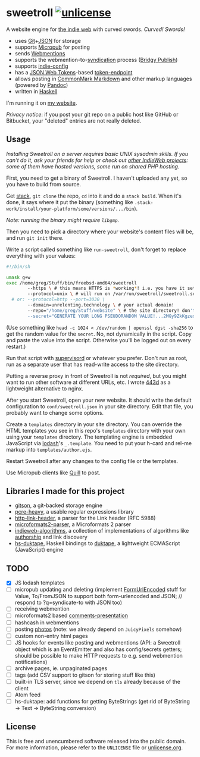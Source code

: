 # sweetroll [![unlicense](https://img.shields.io/badge/un-license-green.svg?style=flat)](http://unlicense.org)

A website engine for [the indie web] with curved swords. *Curved! Swords!*

- uses [Git]+[JSON] for storage
- supports [Micropub] for posting
- sends [Webmentions]
- supports the webmention-to-[syndication] process ([Bridgy Publish])
- supports [indie-config]
- has a [JSON Web Tokens]-based [token-endpoint]
- allows posting in [CommonMark Markdown] and other markup languages (powered by [Pandoc])
- written in [Haskell]

I'm running it on [my website](https://unrelenting.technology).

*Privacy notice*: if you post your git repo on a public host like GitHub or Bitbucket, your "deleted" entries are not really deleted.

[the indie web]: https://indiewebcamp.com
[Git]: https://git-scm.com
[JSON]: http://json.org
[JSON Web Tokens]: http://jwt.io
[CommonMark Markdown]: http://commonmark.org
[Pandoc]: http://johnmacfarlane.net/pandoc/
[Haskell]: http://haskell.org

[Micropub]: https://indiewebcamp.com/micropub
[Webmentions]: https://indiewebcamp.com/webmention
[syndication]: https://indiewebcamp.com/POSSE
[Bridgy Publish]: https://www.brid.gy/about#publishing
[indie-config]: https://indiewebcamp.com/indie-config
[token-endpoint]: https://indiewebcamp.com/token-endpoint

## Usage

*Installing Sweetroll on a server requires basic UNIX sysadmin skills. If you can't do it, ask your friends for help or check out [other IndieWeb projects](https://indiewebcamp.com/projects): some of them have hosted versions, some run on shared PHP hosting.*

First, you need to get a binary of Sweetroll.
I haven't uploaded any yet, so you have to build from source.

Get [stack](https://github.com/commercialhaskell/stack), `git clone` the repo, `cd` into it and do a `stack build`.
When it's done, it says where it put the binary (something like `.stack-work/install/your-platform/some/versions/.../bin`).

*Note: running the binary might require `libgmp`.*

Then you need to pick a directory where your website's content files will be, and run `git init` there.

Write a script called something like `run-sweetroll`, don't forget to replace everything with your values:

```bash
#!/bin/sh

umask g+w
exec /home/greg/Stuff/bin/freebsd-amd64/sweetroll
        --https \ # this means HTTPS is *working*! i.e. you have it set up on your reverse proxy!
        --protocol=unix \ # will run on /var/run/sweetroll/sweetroll.sock by default; you can override with --socket
  # or: --protocol=http --port=3030 \
        --domain=unrelenting.technology \ # your actual domain!
        --repo="/home/greg/Stuff/website" \ # the site directory! don't forget to run `git init` inside of it first
        --secret="GENERATE YOUR LONG PSEUDORANDOM VALUE!...2MGy9ZkKgzexRpd7vl8"
```

(Use something like `head -c 1024 < /dev/random | openssl dgst -sha256` to get the random value for the `secret`. No, not dynamically in the script. Copy and paste the value into the script. Otherwise you'll be logged out on every restart.)

Run that script with [supervisord](http://supervisord.org) or whatever you prefer.
Don't run as root, run as a separate user that has read-write access to the site directory.

Putting a reverse proxy in front of Sweetroll is not *required*, but you might want to run other software at different URLs, etc.
I wrote [443d](https://github.com/myfreeweb/443d) as a lightweight alternative to nginx.

After you start Sweetroll, open your new website.
It should write the default configuration to `conf/sweetroll.json` in your site directory.
Edit that file, you probably want to change some options.

Create a `templates` directory in your site directory.
You can override the HTML templates you see in this repo's `templates` directory with your own using your `templates` directory.
The templating engine is embedded JavaScript via [lodash](http://lodash.com)'s `_.template`.
You need to put your h-card and rel-me markup into `templates/author.ejs`.

Restart Sweetroll after any changes to the config file or the templates.

Use Micropub clients like [Quill](https://quill.p3k.io) to post.

## Libraries I made for this project

- [gitson](https://github.com/myfreeweb/gitson), a git-backed storage engine
- [pcre-heavy](https://github.com/myfreeweb/pcre-heavy), a usable regular expressions library
- [http-link-header](https://github.com/myfreeweb/http-link-header), a parser for the Link header (RFC 5988)
- [microformats2-parser](https://github.com/myfreeweb/microformats2-parser), a Microformats 2 parser
- [indieweb-algorithms](https://github.com/myfreeweb/indieweb-algorithms), a collection of implementations of algorithms like [authorship](http://indiewebcamp.com/authorship) and link discovery
- [hs-duktape](https://github.com/myfreeweb/hs-duktape), Haskell bindings to [duktape](http://duktape.org), a lightweight ECMAScript (JavaScript) engine

## TODO

- [x] JS lodash templates
- [ ] micropub updating and deleting (implement [FormUrlEncoded](https://github.com/haskell-servant/servant/blob/b9ce73fcac9643114ea4f98ad2fbf20e40109462/servant/src/Servant/API/ContentTypes.hs#L341) stuff for Value, To/FromJSON to support both form-urlencoded and JSON; // respond to ?q=syndicate-to with JSON too)
- [ ] receiving webmention
- [ ] microformats2 based [comments-presentation](http://indiewebcamp.com/comments-presentation)
- [ ] hashcash in webmentions
- [ ] posting [photos](http://indiewebcamp.com/photos) (note: we already depend on `JuicyPixels` somehow)
- [ ] custom non-entry html pages
- [ ] JS hooks for events like posting and webmentions (API: a Sweetroll object which is an EventEmitter and also has config/secrets getters; should be possible to make HTTP requests to e.g. send webmention notifications)
- [ ] archive pages, ie. unpaginated pages
- [ ] tags (add CSV support to gitson for storing stuff like this)
- [ ] built-in TLS server, since we depend on `tls` already because of the client
- [ ] Atom feed
- [ ] hs-duktape: add functions for getting ByteStrings (get rid of ByteString → Text → ByteString conversion)

## License

This is free and unencumbered software released into the public domain.  
For more information, please refer to the `UNLICENSE` file or [unlicense.org](http://unlicense.org).
